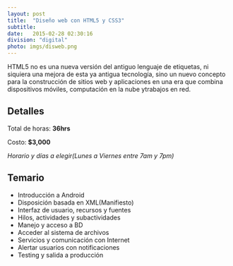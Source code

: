```yaml
---
layout: post
title:  "Diseño web con HTML5 y CSS3"
subtitle:
date:   2015-02-28 02:30:16
division: "digital"
photo: imgs/disweb.png
---
```

HTML5 no es una nueva versión del antiguo lenguaje de etiquetas, ni siquiera una mejora de esta ya antigua tecnología, sino
un nuevo concepto para la construcción de sitios web y aplicaciones en una era que combina dispositivos móviles,
computación en la nube ytrabajos en red.


## Detalles
Total de horas: **36hrs**

Costo: **$3,000**

*Horario y días a elegir(Lunes a Viernes entre 7am y 7pm)*

## Temario
- Introducción a Android
- Disposición basada en XML(Manifiesto)
- Interfaz de usuario, recursos y fuentes
- Hilos, actividades y subactividades
- Manejo y acceso a BD
- Acceder al sistema de archivos
- Servicios y comunicación con Internet
- Alertar usuarios con notificaciones
- Testing y salida a producción